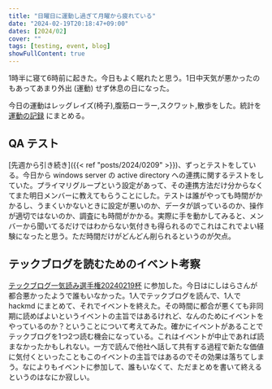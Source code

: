```yaml
---
title: "日曜日に運動し過ぎて月曜から疲れている"
date: "2024-02-19T20:18:47+09:00"
dates: [2024/02]
cover: ""
tags: [testing, event, blog]
showFullContent: true
---
```


1時半に寝て6時前に起きた。今日もよく眠れたと思う。1日中天気が悪かったのもあってあまり外出 (運動) せず休息の日になった。

今日の運動はレッグレイズ(椅子),腹筋ローラー,スクワット,散歩をした。統計を [運動の記録](https://docs.google.com/spreadsheets/d/1bg85QtM-LciUgey8I79uI7vW2PEwsP6TVdeIRVkACBg/edit?usp=sharing) にまとめる。

## QA テスト

[先週から引き続き]({{< ref "posts/2024/0209" >}})、ずっとテストをしている。今日から windows server の active directory への連携に関するテストをしていた。プライマリグループという設定があって、その連携方法だけ分からなくてまた明日メンバーに教えてもらうことにした。テストは誰がやっても時間がかかるし、うまくいかないときに設定が悪いのか、データが誤っているのか、操作が適切ではないのか、調査にも時間がかかる。実際に手を動かしてみると、メンバーから聞いてるだけではわからない気付きも得られるのでこれはこれでよい経験になったと思う。ただ時間だけがどんどん削られるというのが欠点。

## テックブログを読むためのイベント考察

[テックブログ一気読み選手権20240219杯](https://blogreading.connpass.com/event/310870/) に参加した。今日はにしはらさんが都合悪かったようで誰もいなかった。1人でテックブログを読んで、1人で hackmd にまとめて、それでイベントを終えた。その時間に都合が悪くても非同期に読めばよいというイベントの主旨ではあるけれど、なんのためにイベントをやっているのか？ということについて考えてみた。確かにイベントがあることでテックブログを1つ2つ読む機会になっている。これはイベントが中止であれば読まなかったかもしれない。一方で読んで他社へ話して共有する過程で新たな価値に気付くといったこともこのイベントの主旨ではあるのでその効果は落ちてしまう。なによりもイベントに参加して、誰もいなくて、ただまとめを書いて終えるというのはなにか寂しい。
